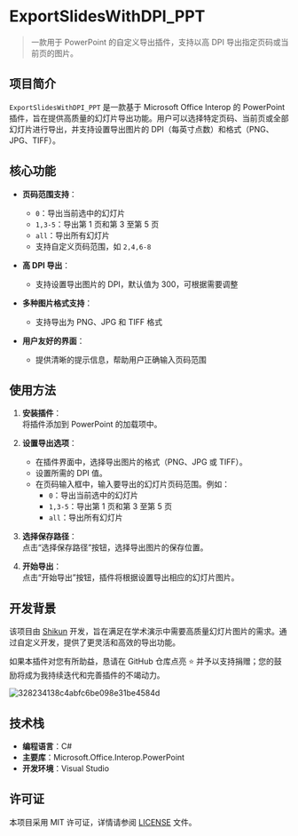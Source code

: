 
# ExportSlidesWithDPI_PPT

> 一款用于 PowerPoint 的自定义导出插件，支持以高 DPI 导出指定页码或当前页的图片。

## 项目简介

`ExportSlidesWithDPI_PPT` 是一款基于 Microsoft Office Interop 的 PowerPoint 插件，旨在提供高质量的幻灯片导出功能。用户可以选择特定页码、当前页或全部幻灯片进行导出，并支持设置导出图片的 DPI（每英寸点数）和格式（PNG、JPG、TIFF）。

## 核心功能

- **页码范围支持**：  
  - `0`：导出当前选中的幻灯片  
  - `1,3-5`：导出第 1 页和第 3 至第 5 页  
  - `all`：导出所有幻灯片  
  - 支持自定义页码范围，如 `2,4,6-8`

- **高 DPI 导出**：  
  - 支持设置导出图片的 DPI，默认值为 300，可根据需要调整

- **多种图片格式支持**：  
  - 支持导出为 PNG、JPG 和 TIFF 格式

- **用户友好的界面**：  
  - 提供清晰的提示信息，帮助用户正确输入页码范围

## 使用方法

1. **安装插件**：  
   将插件添加到 PowerPoint 的加载项中。

2. **设置导出选项**：  
   - 在插件界面中，选择导出图片的格式（PNG、JPG 或 TIFF）。
   - 设置所需的 DPI 值。
   - 在页码输入框中，输入要导出的幻灯片页码范围。例如：
     - `0`：导出当前选中的幻灯片
     - `1,3-5`：导出第 1 页和第 3 至第 5 页
     - `all`：导出所有幻灯片

3. **选择保存路径**：  
   点击“选择保存路径”按钮，选择导出图片的保存位置。

4. **开始导出**：  
   点击“开始导出”按钮，插件将根据设置导出相应的幻灯片图片。

## 开发背景
该项目由 [Shikun](mailto:shikun.creative@gmail.com) 开发，旨在满足在学术演示中需要高质量幻灯片图片的需求。通过自定义开发，提供了更灵活和高效的导出功能。

如果本插件对您有所助益，恳请在 GitHub 仓库点亮 ⭐ 并予以支持捐赠；您的鼓励将成为我持续迭代和完善插件的不竭动力。

![328234138c4abfc6be098e31be4584d](https://github.com/user-attachments/assets/5a1d5e4f-dd7a-4a44-bb76-792df13aed41)



## 技术栈

- **编程语言**：C#
- **主要库**：Microsoft.Office.Interop.PowerPoint
- **开发环境**：Visual Studio

## 许可证

本项目采用 MIT 许可证，详情请参阅 [LICENSE](LICENSE) 文件。
